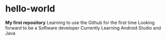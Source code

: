 # hello-world
**My first repository**
Learning to use the Github for the first time
Looking forward to be a Software developer
Currently Learning Android Studio and Java

